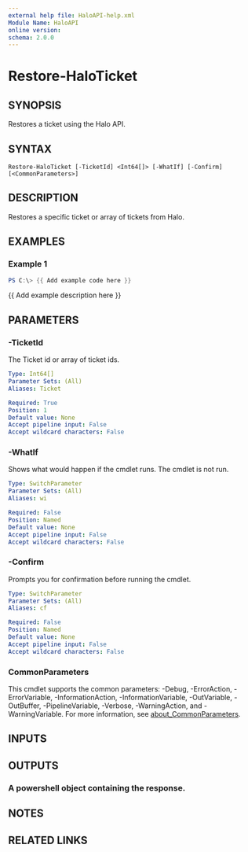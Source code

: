 ```yaml
---
external help file: HaloAPI-help.xml
Module Name: HaloAPI
online version:
schema: 2.0.0
---
```


# Restore-HaloTicket

## SYNOPSIS
Restores a ticket using the Halo API.

## SYNTAX

```
Restore-HaloTicket [-TicketId] <Int64[]> [-WhatIf] [-Confirm] [<CommonParameters>]
```

## DESCRIPTION
Restores a specific ticket or array of tickets from Halo.

## EXAMPLES

### Example 1
```powershell
PS C:\> {{ Add example code here }}
```

{{ Add example description here }}

## PARAMETERS

### -TicketId
The Ticket id or array of ticket ids.

```yaml
Type: Int64[]
Parameter Sets: (All)
Aliases: Ticket

Required: True
Position: 1
Default value: None
Accept pipeline input: False
Accept wildcard characters: False
```

### -WhatIf
Shows what would happen if the cmdlet runs.
The cmdlet is not run.

```yaml
Type: SwitchParameter
Parameter Sets: (All)
Aliases: wi

Required: False
Position: Named
Default value: None
Accept pipeline input: False
Accept wildcard characters: False
```

### -Confirm
Prompts you for confirmation before running the cmdlet.

```yaml
Type: SwitchParameter
Parameter Sets: (All)
Aliases: cf

Required: False
Position: Named
Default value: None
Accept pipeline input: False
Accept wildcard characters: False
```

### CommonParameters
This cmdlet supports the common parameters: -Debug, -ErrorAction, -ErrorVariable, -InformationAction, -InformationVariable, -OutVariable, -OutBuffer, -PipelineVariable, -Verbose, -WarningAction, and -WarningVariable. For more information, see [about_CommonParameters](http://go.microsoft.com/fwlink/?LinkID=113216).

## INPUTS

## OUTPUTS

### A powershell object containing the response.
## NOTES

## RELATED LINKS
